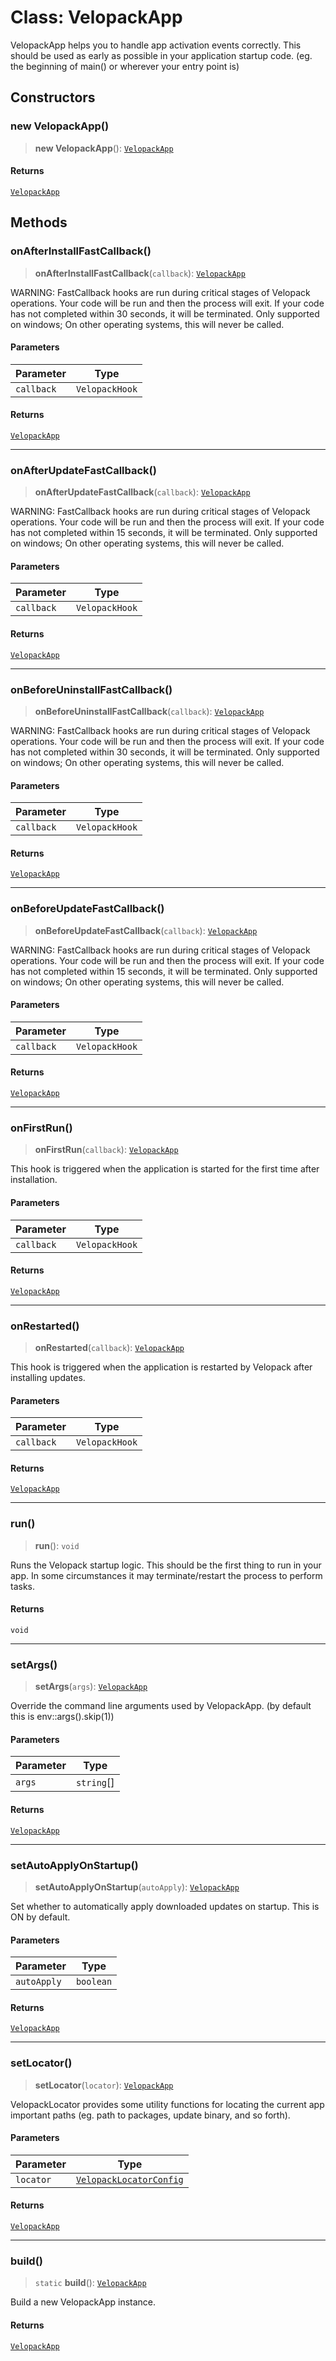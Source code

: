 # Class: VelopackApp

VelopackApp helps you to handle app activation events correctly.
This should be used as early as possible in your application startup code.
(eg. the beginning of main() or wherever your entry point is)

## Constructors

### new VelopackApp()

> **new VelopackApp**(): [`VelopackApp`](Class.VelopackApp.md)

#### Returns

[`VelopackApp`](Class.VelopackApp.md)

## Methods

### onAfterInstallFastCallback()

> **onAfterInstallFastCallback**(`callback`): [`VelopackApp`](Class.VelopackApp.md)

WARNING: FastCallback hooks are run during critical stages of Velopack operations.
Your code will be run and then the process will exit.
If your code has not completed within 30 seconds, it will be terminated.
Only supported on windows; On other operating systems, this will never be called.

#### Parameters

| Parameter | Type |
| ------ | ------ |
| `callback` | `VelopackHook` |

#### Returns

[`VelopackApp`](Class.VelopackApp.md)

***

### onAfterUpdateFastCallback()

> **onAfterUpdateFastCallback**(`callback`): [`VelopackApp`](Class.VelopackApp.md)

WARNING: FastCallback hooks are run during critical stages of Velopack operations.
Your code will be run and then the process will exit.
If your code has not completed within 15 seconds, it will be terminated.
Only supported on windows; On other operating systems, this will never be called.

#### Parameters

| Parameter | Type |
| ------ | ------ |
| `callback` | `VelopackHook` |

#### Returns

[`VelopackApp`](Class.VelopackApp.md)

***

### onBeforeUninstallFastCallback()

> **onBeforeUninstallFastCallback**(`callback`): [`VelopackApp`](Class.VelopackApp.md)

WARNING: FastCallback hooks are run during critical stages of Velopack operations.
Your code will be run and then the process will exit.
If your code has not completed within 30 seconds, it will be terminated.
Only supported on windows; On other operating systems, this will never be called.

#### Parameters

| Parameter | Type |
| ------ | ------ |
| `callback` | `VelopackHook` |

#### Returns

[`VelopackApp`](Class.VelopackApp.md)

***

### onBeforeUpdateFastCallback()

> **onBeforeUpdateFastCallback**(`callback`): [`VelopackApp`](Class.VelopackApp.md)

WARNING: FastCallback hooks are run during critical stages of Velopack operations.
Your code will be run and then the process will exit.
If your code has not completed within 15 seconds, it will be terminated.
Only supported on windows; On other operating systems, this will never be called.

#### Parameters

| Parameter | Type |
| ------ | ------ |
| `callback` | `VelopackHook` |

#### Returns

[`VelopackApp`](Class.VelopackApp.md)

***

### onFirstRun()

> **onFirstRun**(`callback`): [`VelopackApp`](Class.VelopackApp.md)

This hook is triggered when the application is started for the first time after installation.

#### Parameters

| Parameter | Type |
| ------ | ------ |
| `callback` | `VelopackHook` |

#### Returns

[`VelopackApp`](Class.VelopackApp.md)

***

### onRestarted()

> **onRestarted**(`callback`): [`VelopackApp`](Class.VelopackApp.md)

This hook is triggered when the application is restarted by Velopack after installing updates.

#### Parameters

| Parameter | Type |
| ------ | ------ |
| `callback` | `VelopackHook` |

#### Returns

[`VelopackApp`](Class.VelopackApp.md)

***

### run()

> **run**(): `void`

Runs the Velopack startup logic. This should be the first thing to run in your app.
In some circumstances it may terminate/restart the process to perform tasks.

#### Returns

`void`

***

### setArgs()

> **setArgs**(`args`): [`VelopackApp`](Class.VelopackApp.md)

Override the command line arguments used by VelopackApp. (by default this is env::args().skip(1))

#### Parameters

| Parameter | Type |
| ------ | ------ |
| `args` | `string`[] |

#### Returns

[`VelopackApp`](Class.VelopackApp.md)

***

### setAutoApplyOnStartup()

> **setAutoApplyOnStartup**(`autoApply`): [`VelopackApp`](Class.VelopackApp.md)

Set whether to automatically apply downloaded updates on startup. This is ON by default.

#### Parameters

| Parameter | Type |
| ------ | ------ |
| `autoApply` | `boolean` |

#### Returns

[`VelopackApp`](Class.VelopackApp.md)

***

### setLocator()

> **setLocator**(`locator`): [`VelopackApp`](Class.VelopackApp.md)

VelopackLocator provides some utility functions for locating the current app important paths (eg. path to packages, update binary, and so forth).

#### Parameters

| Parameter | Type |
| ------ | ------ |
| `locator` | [`VelopackLocatorConfig`](TypeAlias.VelopackLocatorConfig.md) |

#### Returns

[`VelopackApp`](Class.VelopackApp.md)

***

### build()

> `static` **build**(): [`VelopackApp`](Class.VelopackApp.md)

Build a new VelopackApp instance.

#### Returns

[`VelopackApp`](Class.VelopackApp.md)
